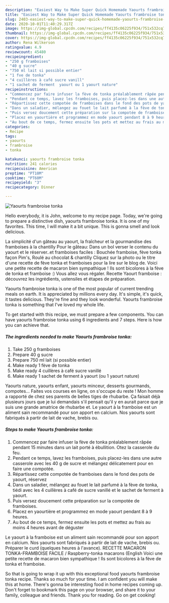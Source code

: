 ```yaml
---
description: "Easiest Way to Make Super Quick Homemade Yaourts frambroise tonka"
title: "Easiest Way to Make Super Quick Homemade Yaourts frambroise tonka"
slug: 2403-easiest-way-to-make-super-quick-homemade-yaourts-frambroise-tonka
date: 2020-10-01T11:40:29.317Z
image: https://img-global.cpcdn.com/recipes/ff4135c06225f934/751x532cq70/yaourts-frambroise-tonka-photo-principale-de-la-recette.jpg
thumbnail: https://img-global.cpcdn.com/recipes/ff4135c06225f934/751x532cq70/yaourts-frambroise-tonka-photo-principale-de-la-recette.jpg
cover: https://img-global.cpcdn.com/recipes/ff4135c06225f934/751x532cq70/yaourts-frambroise-tonka-photo-principale-de-la-recette.jpg
author: Rena Wilkerson
ratingvalue: 4.9
reviewcount: 45480
recipeingredient:
- "250 g framboises"
- "40 g sucre"
- "750 ml lait si possible entier"
- "1 fve de tonka"
- "4 cuillères à café sucre vanill"
- "1 sachet de ferment  yaourt ou 1 yaourt nature"
recipeinstructions:
- "Commencez par faire infuser la fève de tonka préalablement râpée pendant 15 minutes dans un lait porté à ébullition. Otez la casserole du feu."
- "Pendant ce temps, lavez les framboises, puis placez-les dans une autre casserole avec les 40 g de sucre et mélangez délicatement pour en faire une compotée."
- "Répartissez cette compotée de framboises dans le fond des pots de yaourt, réservez"
- "Dans un saladier, mélangez au fouet le lait parfumé à la fève de tonka, tiédi avec les 4 cuillères à café de sucre vanillé et le sachet de ferment à yaourt."
- "Puis versez doucement cette préparation sur la compotée de framboises."
- "Placez en yaourtière et programmez en mode yaourt pendant 8 à 9 heures."
- "Au bout de ce temps, fermez ensuite les pots et mettez au frais au moins 4 heures avant de déguster"
categories:
- Recipe
tags:
- yaourts
- frambroise
- tonka

katakunci: yaourts frambroise tonka 
nutrition: 241 calories
recipecuisine: American
preptime: "PT10M"
cooktime: "PT60M"
recipeyield: "3"
recipecategory: Dinner

---
```



![Yaourts frambroise tonka](https://img-global.cpcdn.com/recipes/ff4135c06225f934/751x532cq70/yaourts-frambroise-tonka-photo-principale-de-la-recette.jpg)

Hello everybody, it is John, welcome to my recipe page. Today, we're going to prepare a distinctive dish, yaourts frambroise tonka. It is one of my favorites. This time, I will make it a bit unique. This is gonna smell and look delicious.

La simplicité d&#39;un gâteau au yaourt, la fraîcheur et la gourmandise des framboises à la chantilly Pour le gâteau: Dans un bol verser le contenu du yaourt et le réserver..et framboises faciles : Bouchée framboise, fève tonka façon Pim&#39;s, Roulé au chocolat &amp; chantilly Cliquez sur la photo ou le titre d&#39;une recette de fève tonka et framboises pour la lire sur le blog de. Voici une petite recette de macaron bien sympathique ! Ils sont bicolores à la fève de tonka et framboise :) Vous allez vous régaler. Recette Yaourt framboise : découvrez les ingrédients, ustensiles et étapes de préparation.

Yaourts frambroise tonka is one of the most popular of current trending meals on earth. It is appreciated by millions every day. It's simple, it's quick, it tastes delicious. They're fine and they look wonderful. Yaourts frambroise tonka is something that I've loved my whole life.


To get started with this recipe, we must prepare a few components. You can have yaourts frambroise tonka using 6 ingredients and 7 steps. Here is how you can achieve that.

<!--inarticleads1-->

##### The ingredients needed to make Yaourts frambroise tonka:

1. Take 250 g framboises
1. Prepare 40 g sucre
1. Prepare 750 ml lait (si possible entier)
1. Make ready 1 fève de tonka
1. Make ready 4 cuillères à café sucre vanillé
1. Make ready 1 sachet de ferment à yaourt (ou 1 yaourt nature)


Yaourts nature, yaourts enfant, yaourts minceur, desserts gourmands, compotes… Faites vos courses en ligne, on s&#39;occupe du reste ! Mon homme a rapporté de chez ses parents de belles tiges de rhubarbe. Ça faisait déjà plusieurs jours que je lui demandais s&#39;il pensait qu&#39;il y en aurait parce que je suis une grande amatrice de rhubarbe et. Le yaourt à la framboise est un aliment sain recommandé pour son apport en calcium. Nos yaourts sont fabriqués à partir de lait de vache, brebis ou. 

<!--inarticleads2-->

##### Steps to make Yaourts frambroise tonka:

1. Commencez par faire infuser la fève de tonka préalablement râpée pendant 15 minutes dans un lait porté à ébullition. Otez la casserole du feu.
1. Pendant ce temps, lavez les framboises, puis placez-les dans une autre casserole avec les 40 g de sucre et mélangez délicatement pour en faire une compotée.
1. Répartissez cette compotée de framboises dans le fond des pots de yaourt, réservez
1. Dans un saladier, mélangez au fouet le lait parfumé à la fève de tonka, tiédi avec les 4 cuillères à café de sucre vanillé et le sachet de ferment à yaourt.
1. Puis versez doucement cette préparation sur la compotée de framboises.
1. Placez en yaourtière et programmez en mode yaourt pendant 8 à 9 heures.
1. Au bout de ce temps, fermez ensuite les pots et mettez au frais au moins 4 heures avant de déguster


Le yaourt à la framboise est un aliment sain recommandé pour son apport en calcium. Nos yaourts sont fabriqués à partir de lait de vache, brebis ou. Préparer le curd (quelques heures à l&#39;avance). RECETTE MACARON TONKA-FRAMBOISE FACILE / Raspberry-tonka macarons (English Voici une petite recette de macaron bien sympathique ! Ils sont bicolores à la fève de tonka et framboise. 

So that is going to wrap it up with this exceptional food yaourts frambroise tonka recipe. Thanks so much for your time. I am confident you will make this at home. There's gonna be interesting food in home recipes coming up. Don't forget to bookmark this page on your browser, and share it to your family, colleague and friends. Thank you for reading. Go on get cooking!
